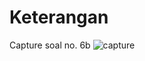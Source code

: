 # Keterangan
Capture soal no. 6b
![capture](https://user-images.githubusercontent.com/45422099/68072402-f4d5b700-fdb7-11e9-8a95-1d2522d01d77.JPG)
